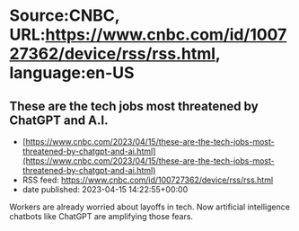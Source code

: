# Source:CNBC, URL:https://www.cnbc.com/id/100727362/device/rss/rss.html, language:en-US

## These are the tech jobs most threatened by ChatGPT and A.I.
 - [https://www.cnbc.com/2023/04/15/these-are-the-tech-jobs-most-threatened-by-chatgpt-and-ai.html](https://www.cnbc.com/2023/04/15/these-are-the-tech-jobs-most-threatened-by-chatgpt-and-ai.html)
 - RSS feed: https://www.cnbc.com/id/100727362/device/rss/rss.html
 - date published: 2023-04-15 14:22:55+00:00

Workers are already worried about layoffs in tech. Now artificial intelligence chatbots like ChatGPT are amplifying those fears.

